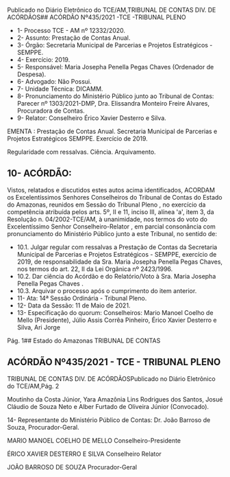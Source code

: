 Publicado  no  Diário  Eletrônico do TCE/AM,TRIBUNAL DE CONTAS DIV. DE ACÓRDÃOS## ACÓRDÃO Nº435/2021 -TCE -TRIBUNAL PLENO

- 1- Processo TCE - AM nº 12332/2020.
- 2- Assunto: Prestação de Contas Anual.
- 3- Órgão: Secretaria Municipal de Parcerias e Projetos Estratégicos - SEMPPE.
- 4- Exercício: 2019.
- 5- Responsável: Maria Josepha Penella Pegas Chaves (Ordenador de Despesa).
- 6- Advogado: Não Possui.
- 7- Unidade Técnica: DICAMM.
- 8- Pronunciamento  do  Ministério  Público  junto  ao  Tribunal  de  Contas: Parecer  nº 1303/2021-DMP, Dra. Elissandra Monteiro Freire Alvares, Procuradora de Contas.
- 9- Relator: Conselheiro Érico Xavier Desterro e Silva.

EMENTA : Prestação  de  Contas  Anual.  Secretaria Municipal  de  Parcerias  e  Projetos  Estratégicos  SEMPPE. Exercício de 2019.

Regularidade com ressalvas. Ciência. Arquivamento.

## 10-  ACÓRDÃO:

Vistos, relatados e discutidos estes autos acima identificados, ACORDAM os Excelentíssimos Senhores Conselheiros do Tribunal de Contas do Estado do Amazonas, reunidos em Sessão do Tribunal Pleno , no exercício da competência atribuída pelos arts. 5º, II e 11, inciso III, alínea 'a', item 3, da Resolução n. 04/2002-TCE/AM, à unanimidade, nos termos do voto do Excelentíssimo Senhor Conselheiro-Relator , em parcial consonância com pronunciamento do Ministério Público junto a este Tribunal, no sentido de:

- 10.1. Julgar  regular  com  ressalvas a  Prestação  de  Contas  da Secretaria Municipal de Parcerias e Projetos Estratégicos - SEMPPE, exercício de 2019, de responsabilidade da Sra. Maria Josepha  Penella  Pegas Chaves, nos termos do art. 22, II da Lei Orgânica nº 2423/1996.
- 10.2. Dar  ciência do  Acórdão  e  do  Relatório/Voto  à Sra. Maria  Josepha Penella Pegas Chaves .
- 10.3.  Arquivar o processo após o cumprimento do item anterior.
- 11-  Ata: 14ª Sessão Ordinária - Tribunal Pleno.
- 12-  Data da Sessão: 11 de Maio de 2021.
- 13-  Especificação do quorum: Conselheiros: Mario Manoel Coelho de Mello (Presidente),  Júlio  Assis  Corrêa  Pinheiro,  Érico  Xavier  Desterro  e  Silva,  Ari  Jorge

Pág. 1## Estado do Amazonas TRIBUNAL DE CONTAS

## ACÓRDÃO Nº435/2021 - TCE - TRIBUNAL PLENO

TRIBUNAL DE CONTAS DIV. DE ACÓRDÃOSPublicado  no  Diário  Eletrônico do TCE/AM,Pág. 2

Moutinho da Costa Júnior, Yara Amazônia Lins Rodrigues dos Santos, Josué Cláudio de Souza Neto e Alber Furtado de Oliveira Júnior (Convocado).

14-  Representante  do  Ministério  Público  de  Contas: Dr. João  Barroso  de  Souza, Procurador-Geral.

MARIO MANOEL COELHO DE MELLO Conselheiro-Presidente

ÉRICO XAVIER DESTERRO E SILVA Conselheiro Relator

JOÃO BARROSO DE SOUZA Procurador-Geral